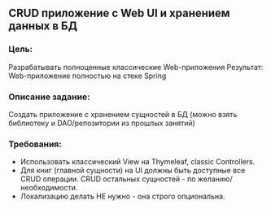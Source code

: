 ## CRUD приложение с Web UI и хранением данных в БД

### Цель:
Разрабатывать полноценные классические Web-приложения Результат: Web-приложение полностью на стеке Spring 

### Описание задание:
Создать приложение с хранением сущностей в БД (можно взять библиотеку и DAO/репозитории из прошлых занятий)

### Требования: 
- Использовать классический View на Thymeleaf, classic Controllers.
- Для книг (главной сущности) на UI должны быть доступные все CRUD операции. CRUD остальных сущностей - по желанию/необходимости.
- Локализацию делать НЕ нужно - она строго опциональна.